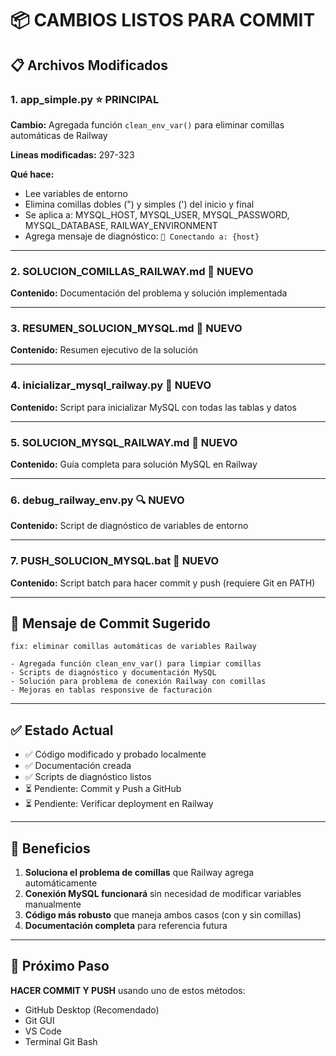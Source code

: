 # 📦 CAMBIOS LISTOS PARA COMMIT

## 📋 Archivos Modificados

### 1. **app_simple.py** ⭐ PRINCIPAL
**Cambio:** Agregada función `clean_env_var()` para eliminar comillas automáticas de Railway

**Líneas modificadas:** 297-323

**Qué hace:**
- Lee variables de entorno
- Elimina comillas dobles (") y simples (') del inicio y final
- Se aplica a: MYSQL_HOST, MYSQL_USER, MYSQL_PASSWORD, MYSQL_DATABASE, RAILWAY_ENVIRONMENT
- Agrega mensaje de diagnóstico: `🔌 Conectando a: {host}`

---

### 2. **SOLUCION_COMILLAS_RAILWAY.md** 📄 NUEVO
**Contenido:** Documentación del problema y solución implementada

---

### 3. **RESUMEN_SOLUCION_MYSQL.md** 📄 NUEVO
**Contenido:** Resumen ejecutivo de la solución

---

### 4. **inicializar_mysql_railway.py** 🔧 NUEVO
**Contenido:** Script para inicializar MySQL con todas las tablas y datos

---

### 5. **SOLUCION_MYSQL_RAILWAY.md** 📄 NUEVO
**Contenido:** Guía completa para solución MySQL en Railway

---

### 6. **debug_railway_env.py** 🔍 NUEVO
**Contenido:** Script de diagnóstico de variables de entorno

---

### 7. **PUSH_SOLUCION_MYSQL.bat** 🚀 NUEVO
**Contenido:** Script batch para hacer commit y push (requiere Git en PATH)

---

## 💬 Mensaje de Commit Sugerido

```
fix: eliminar comillas automáticas de variables Railway

- Agregada función clean_env_var() para limpiar comillas
- Scripts de diagnóstico y documentación MySQL
- Solución para problema de conexión Railway con comillas
- Mejoras en tablas responsive de facturación
```

---

## ✅ Estado Actual

- ✅ Código modificado y probado localmente
- ✅ Documentación creada
- ✅ Scripts de diagnóstico listos
- ⏳ Pendiente: Commit y Push a GitHub
- ⏳ Pendiente: Verificar deployment en Railway

---

## 🚀 Beneficios

1. **Soluciona el problema de comillas** que Railway agrega automáticamente
2. **Conexión MySQL funcionará** sin necesidad de modificar variables manualmente
3. **Código más robusto** que maneja ambos casos (con y sin comillas)
4. **Documentación completa** para referencia futura

---

## 📌 Próximo Paso

**HACER COMMIT Y PUSH** usando uno de estos métodos:
- GitHub Desktop (Recomendado)
- Git GUI
- VS Code
- Terminal Git Bash

